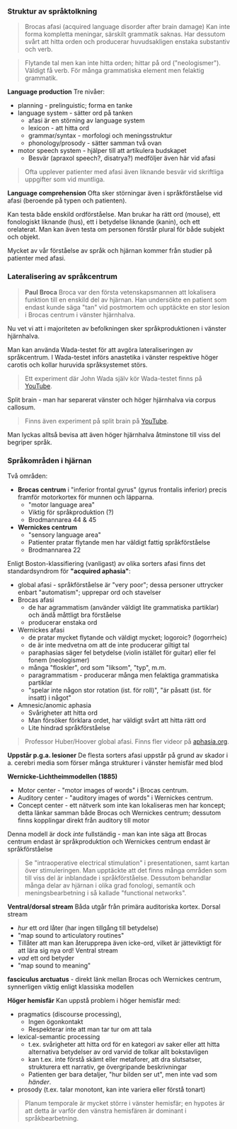 ### Struktur av språktolkning
> Brocas afasi (acquired language disorder after brain damage)
> Kan inte forma kompletta meningar, särskilt grammatik saknas. Har dessutom svårt att hitta orden och producerar huvudsakligen enstaka substantiv och verb.

> Flytande tal men kan inte hitta orden; hittar på ord ("neologismer"). Väldigt få verb. För många grammatiska element men felaktig grammatik.

**Language production**
Tre nivåer:
- planning - prelinguistic; forma en tanke
- language system - sätter ord på tanken
	- afasi är en störning av language system
	- lexicon - att hitta ord
	- grammar/syntax - morfologi och meningsstruktur
	- phonology/prosody - sätter samman två ovan
- motor speech system - hjälper till att artikulera budskapet
	- Besvär (apraxol speech?, disatrya?) medföljer även här vid afasi

> Ofta upplever patienter med afasi även liknande besvär vid skriftliga uppgifter som vid muntliga.

**Language comprehension**
Ofta sker störningar även i språkförståelse vid afasi (beroende på typen och patienten).

Kan testa både enskild ordförståelse. Man brukar ha rätt ord (mouse), ett fonologiskt liknande (hus), ett i betydelse liknande (kanin), och ett orelaterat. Man kan även testa om personen förstår plural för både subjekt och objekt.

Mycket av vår förståelse av språk och hjärnan kommer från studier på patienter med afasi.

### Lateralisering av språkcentrum
> **Paul Broca**
> Broca var den första vetenskapsmannen att lokalisera funktion till en enskild del av hjärnan. Han undersökte en patient som endast kunde säga "tan" vid postmortem och upptäckte en stor lesion i Brocas centrum i vänster hjärnhalva.

Nu vet vi att i majoriteten av befolkningen sker språkproduktionen i vänster hjärnhalva.

Man kan använda Wada-testet för att avgöra lateraliseringen av språkcentrum. I Wada-testet införs anastetika i vänster respektive höger carotis och kollar huruvida språksystemet störs.

> Ett experiment där John Wada själv kör Wada-testet finns på [YouTube](https://www.youtube.com/watch?v=SBKc_ncPzOo&pp=ygUJd2FkYSB0ZXN0).

Split brain - man har separerat vänster och höger hjärnhalva via corpus callosum.

> Finns även experiment på split brain på [YouTube](https://youtube.com/watch?v=aCv4K5aStdU).

Man lyckas alltså bevisa att även höger hjärnhalva åtminstone till viss del begriper språk.
### Språkområden i hjärnan
Två områden:
- **Brocas centrum** i "inferior frontal gyrus" (gyrus frontalis inferior) precis framför motorkortex för munnen och läpparna.
	- "motor language area"
	- Viktig för språkproduktion (?)
	- Brodmannarea 44 & 45
- **Wernickes centrum**
	- "sensory language area"
	- Patienter pratar flytande men har väldigt fattig språkförståelse
	- Brodmannarea 22


Enligt Boston-klassifiering (vanligast) av olika sorters afasi finns det standardsyndrom för **"acquired aphasia"**:
- global afasi - språkförståelse är "very poor"; dessa personer uttrycker enbart "automatism"; upprepar ord och stavelser
- Brocas afasi
	- de har agrammatism (använder väldigt lite grammatiska partiklar) och ändå måttligt bra förståelse
	- producerar enstaka ord
- Wernickes afasi
	- de pratar mycket flytande och väldigt mycket; logoroic? (logorrheic)
	- de är inte medvetna om att de inte producerar giltigt tal
	- paraphasias säger fel betydelse (violin istället för guitar) eller fel fonem (neologismer)
	- många "floskler", ord som "liksom", "typ", m.m.
	- paragrammatism - producerar många men felaktiga grammatiska partiklar
	- "spelar inte någon stor rotation (ist. för roll)", "är påsatt (ist. för insatt) i något"
- Amnesic/anomic aphasia
	- Svårigheter att hitta ord
	- Man försöker förklara ordet, har väldigt svårt att hitta rätt ord
	- Lite hindrad språkförståelse

> Professor Huber/Hoover global afasi. Finns fler videor på [aphasia.org](https://www.aphasia.org/stories/different-types-aphasia/).

**Uppstår p.g.a. lesioner**
De flesta sorters afasi uppstår på grund av skador i a. cerebri media som förser många strukturer i vänster hemisfär med blod

**Wernicke-Lichtheimmodellen (1885)**
- Motor center - "motor images of words" i Brocas centrum.
- Auditory center - "auditory images of words" i Wernickes centrum.
- Concept center - ett nätverk som inte kan lokaliseras men har koncept; detta länkar samman både Brocas och Wernickes centrum; dessutom finns kopplingar direkt från auditory till motor

Denna modell är dock *inte* fullständig - man kan inte säga att Brocas centrum endast är språkproduktion och Wernickes centrum endast är språkförståelse

> Se "intraoperative electrical stimulation" i presentationen, samt kartan över stimuleringen. Man upptäckte att det finns många områden som till viss del är inblandade i språkförståelse. Dessutom behandlar många delar av hjärnan i olika grad fonologi, semantik och meningsbearbetning i så kallade "functional networks".

**Ventral/dorsal stream**
Båda utgår från primära auditoriska kortex.
Dorsal stream
- *hur* ett ord låter (har ingen tillgång till betydelse)
- "map sound to articulatory routines"
- Tillåter att man kan återupprepa även icke-ord, vilket är jätteviktigt för att lära sig nya ord!
Ventral stream
- *vad* ett ord betyder
- "map sound to meaning"

**fasciculus arctuatus** - direkt länk mellan Brocas och Wernickes centrum, synnerligen viktig enligt klassiska modellen

**Höger hemisfär**
Kan uppstå problem i höger hemisfär med:
- pragmatics (discourse processing),
	- Ingen ögonkontakt
	- Respekterar inte att man tar tur om att tala
- lexical-semantic processing
	- t.ex. svårigheter att hitta ord för en kategori av saker eller att hitta alternativa betydelser av ord varvid de tolkar allt bokstavligen
	- kan t.ex. inte förstå skämt eller metaforer, att dra slutsatser, strukturera ett narrativ, ge övergripande beskrivningar
	- Patienten ger bara detaljer, "hur bilden ser ut", men inte vad som *händer*.
- prosody (t.ex. talar monotont, kan inte variera eller förstå tonart)

> Planum temporale är mycket större i vänster hemisfär; en hypotes är att detta är varför den vänstra hemisfären är dominant i språkbearbetning.